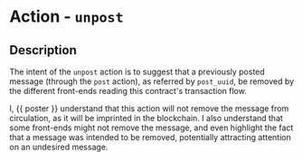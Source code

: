 # Action - `unpost`

## Description

The intent of the `unpost` action is to suggest that a previously posted message (through the `post` action), as referred by `post_uuid`, be removed by the different front-ends reading this contract's transaction flow.

I, {{ poster }} understand that this action will not remove the message from circulation, as it will be imprinted in the blockchain.  I also understand that some front-ends might not remove the message, and even highlight the fact that a message was intended to be removed, potentially attracting attention on an undesired message.
